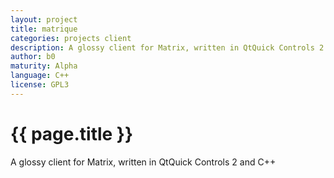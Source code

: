 ```yaml
---
layout: project
title: matrique
categories: projects client
description: A glossy client for Matrix, written in QtQuick Controls 2 and C++
author: b0
maturity: Alpha
language: C++
license: GPL3
---
```


# {{ page.title }}
A glossy client for Matrix, written in QtQuick Controls 2 and C++
